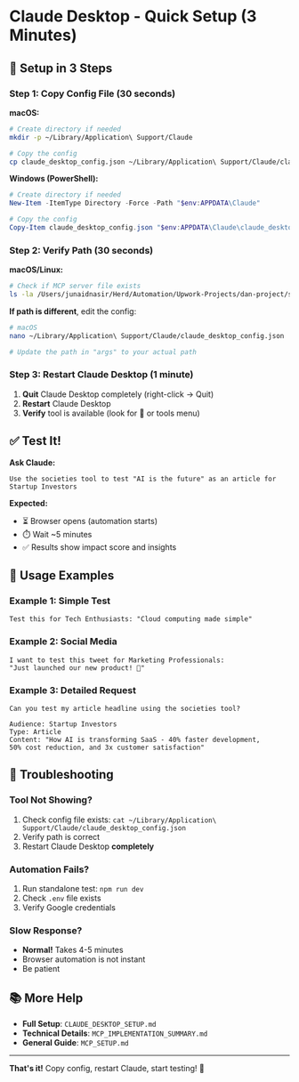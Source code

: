 # Claude Desktop - Quick Setup (3 Minutes)

## 🚀 Setup in 3 Steps

### Step 1: Copy Config File (30 seconds)

**macOS:**
```bash
# Create directory if needed
mkdir -p ~/Library/Application\ Support/Claude

# Copy the config
cp claude_desktop_config.json ~/Library/Application\ Support/Claude/claude_desktop_config.json
```

**Windows (PowerShell):**
```powershell
# Create directory if needed
New-Item -ItemType Directory -Force -Path "$env:APPDATA\Claude"

# Copy the config
Copy-Item claude_desktop_config.json "$env:APPDATA\Claude\claude_desktop_config.json"
```

### Step 2: Verify Path (30 seconds)

**macOS/Linux:**
```bash
# Check if MCP server file exists
ls -la /Users/junaidnasir/Herd/Automation/Upwork-Projects/dan-project/src/mcp-server.js
```

**If path is different**, edit the config:
```bash
# macOS
nano ~/Library/Application\ Support/Claude/claude_desktop_config.json

# Update the path in "args" to your actual path
```

### Step 3: Restart Claude Desktop (1 minute)

1. **Quit** Claude Desktop completely (right-click → Quit)
2. **Restart** Claude Desktop
3. **Verify** tool is available (look for 🔧 or tools menu)

## ✅ Test It!

**Ask Claude:**
```
Use the societies tool to test "AI is the future" as an article for Startup Investors
```

**Expected:**
- ⏳ Browser opens (automation starts)
- ⏱️ Wait ~5 minutes
- ✅ Results show impact score and insights

## 📝 Usage Examples

### Example 1: Simple Test
```
Test this for Tech Enthusiasts: "Cloud computing made simple"
```

### Example 2: Social Media
```
I want to test this tweet for Marketing Professionals:
"Just launched our new product! 🚀"
```

### Example 3: Detailed Request
```
Can you test my article headline using the societies tool?

Audience: Startup Investors
Type: Article
Content: "How AI is transforming SaaS - 40% faster development, 
50% cost reduction, and 3x customer satisfaction"
```

## 🔧 Troubleshooting

### Tool Not Showing?
1. Check config file exists: `cat ~/Library/Application\ Support/Claude/claude_desktop_config.json`
2. Verify path is correct
3. Restart Claude Desktop **completely**

### Automation Fails?
1. Run standalone test: `npm run dev`
2. Check `.env` file exists
3. Verify Google credentials

### Slow Response?
- **Normal!** Takes 4-5 minutes
- Browser automation is not instant
- Be patient

## 📚 More Help

- **Full Setup**: `CLAUDE_DESKTOP_SETUP.md`
- **Technical Details**: `MCP_IMPLEMENTATION_SUMMARY.md`
- **General Guide**: `MCP_SETUP.md`

---

**That's it!** Copy config, restart Claude, start testing! 🎉

